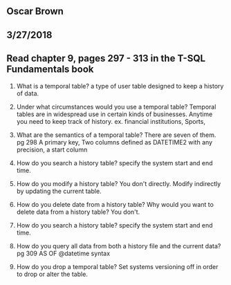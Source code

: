 ## Oscar Brown
## 3/27/2018
## Read chapter 9, pages 297 - 313 in the T-SQL Fundamentals book

1. What is a temporal table?
a type of user table designed to keep a history of data.

2. Under what circumstances would you use a temporal table? Temporal tables are in widespread use in
certain kinds of businesses.
Anytime you need to keep track of history. ex. financial institutions, Sports,

3. What are the semantics of a temporal table? There are seven of them. pg 298
A primary key, Two columns defined as DATETIME2 with any precision, a start column


4. How do you search a history table?
specify the system start and end time.

5. How do you modify a history table?
You don't directly. Modify indirectly by updating the current table.

6. How do you delete date from a history table? Why would you want to delete data from a history table?
You don't. 

7. How do you search a history table?
specify the system start and end time.

8. How do you query all data from both a history file and the current data? pg 309
AS OF @datetime syntax


9. How do you drop a temporal table?
Set systems versioning off in order to drop or alter the table.
